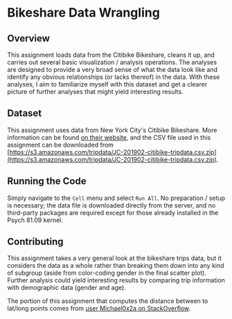 # Bikeshare Data Wrangling

## Overview

This assignment loads data from the Citibike Bikeshare, cleans it up, and carries out several basic visualization / analysis operations. The analyses are designed to provide a very broad sense of what the data look like and identify any obvious relationships (or lacks thereof) in the data. With these analyses, I aim to familiarize myself with this dataset and get a clearer picture of further analyses that might yield interesting results.

## Dataset

This assignment uses data from New York City's Citibike Bikeshare. More information can be found [on their website](https://www.citibikenyc.com/system-data), and the CSV file used in this assignment can be downloaded from [https://s3.amazonaws.com/tripdata/JC-201902-citibike-tripdata.csv.zip](https://s3.amazonaws.com/tripdata/JC-201902-citibike-tripdata.csv.zip).

## Running the Code

Simply navigate to the `Cell` menu and select `Run All`. No preparation / setup is necessary; the data file is downloaded directly from the server, and no third-party packages are required except for those already installed in the Psych 81.09 kernel.

## Contributing

This assignment takes a very general look at the bikeshare trips data, but it considers the data as a whole rather than breaking them down into any kind of subgroup (aside from color-coding gender in the final scatter plot). Further analysis could yield interesting results by comparing trip information with demographic data (gender and age).

The portion of this assignment that computes the distance between to lat/long points comes from [user Michael0x2a on StackOverflow](https://stackoverflow.com/a/19412565).